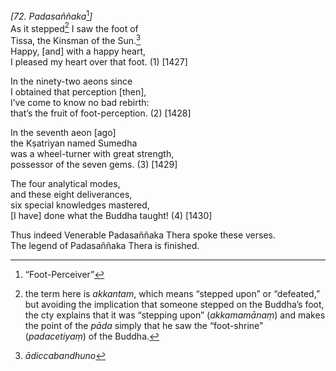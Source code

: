 *\[72. Padasaññaka*[^1]*\]*  
As it stepped[^2] I saw the foot of  
Tissa, the Kinsman of the Sun.[^3]  
Happy, \[and\] with a happy heart,  
I pleased my heart over that foot. (1) \[1427\]

In the ninety-two aeons since  
I obtained that perception \[then\],  
I’ve come to know no bad rebirth:  
that’s the fruit of foot-perception. (2) \[1428\]

In the seventh aeon \[ago\]  
the Kṣatriyan named Sumedha  
was a wheel-turner with great strength,  
possessor of the seven gems. (3) \[1429\]

The four analytical modes,  
and these eight deliverances,  
six special knowledges mastered,  
\[I have\] done what the Buddha taught! (4) \[1430\]

Thus indeed Venerable Padasaññaka Thera spoke these verses.  
The legend of Padasaññaka Thera is finished.

[^1]: “Foot-Perceiver”

[^2]: the term here is *akkantam*, which means “stepped upon” or
    “defeated,” but avoiding the implication that someone stepped on the
    Buddha’s foot, the cty explains that it was “stepping upon”
    (*akkamamānaṃ*) and makes the point of the *pāda* simply that he saw
    the “foot-shrine” (*padacetiyaṃ*) of the Buddha.

[^3]: *ādiccabandhuno*
